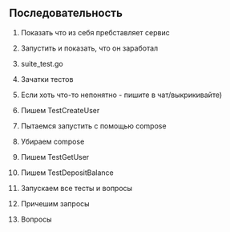 ## Последовательность

1. Показать что из себя пребставляет сервис

2. Запустить и показать, что он заработал

3. suite_test.go

4. Зачатки тестов

5. Если хоть что-то непонятно - пишите в чат/выкрикивайте)

6. Пишем TestCreateUser

7. Пытаемся запустить с помощью compose

8. Убираем compose

9. Пишем TestGetUser

10. Пишем TestDepositBalance

11. Запускаем все тесты и вопросы

12. Причешим запросы

13. Вопросы

